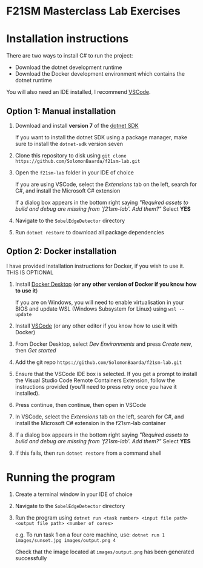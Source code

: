 # F21SM Masterclass Lab Exercises


# Installation instructions

There are two ways to install C# to run the project:
* Download the dotnet development runtime 
* Download the Docker development environment which contains the dotnet runtime

You will also need an IDE installed, I recommend [VSCode](https://code.visualstudio.com/download).

## Option 1: Manual installation

1. Download and install **version 7** of the [dotnet SDK](https://dotnet.microsoft.com/en-us/download)
   
   If you want to install the dotnet SDK using a package manager, make sure to install the `dotnet-sdk` version seven

2. Clone this repository to disk using `git clone https://github.com/SolomonBaarda/f21sm-lab.git`
3. Open the `f21sm-lab` folder in your IDE of choice
    
    If you are using VSCode, select the *Extensions* tab on the left, search for C#, and install the Microsoft C# extension

    If a dialog box appears in the bottom right saying *"Required assets to build and debug are missing from 'f21sm-lab'. Add them?"* Select **YES**

4. Navigate to the `SobelEdgeDetector` directory

5. Run `dotnet restore` to download all package dependencies 


## Option 2: Docker installation

I have provided installation instructions for Docker, if you wish to use it. THIS IS OPTIONAL

1. Install [Docker Desktop](https://docs.docker.com/get-docker/) (**or any other version of Docker if you know how to use it**)

    If you are on Windows, you will need to enable virtualisation in your BIOS and update WSL (Windows Subsystem for Linux) using `wsl --update`

2. Install [VSCode](https://code.visualstudio.com/download) (or any other editor if you know how to use it with Docker)
3. From Docker Desktop, select *Dev Environments* and press *Create new*, then *Get started*
5. Add the git repo `https://github.com/SolomonBaarda/f21sm-lab.git`
6. Ensure that the VSCode IDE box is selected. If you get a prompt to install the Visual Studio Code Remote Containers Extension, follow the instructions provided (you'll need to press retry once you have it installed).
7. Press continue, then continue, then open in VSCode
8. In VSCode, select the *Extensions* tab on the left, search for C#, and install the Microsoft C# extension in the f21sm-lab container
9. If a dialog box appears in the bottom right saying *"Required assets to build and debug are missing from 'f21sm-lab'. Add them?"* Select **YES**
10. If this fails, then run `dotnet restore` from a command shell

# Running the program

1. Create a terminal window in your IDE of choice 
2. Navigate to the `SobelEdgeDetector` directory
3. Run the program using `dotnet run <task number> <input file path> <output file path> <number of cores>` 
   
   e.g. To run task 1 on a four core machine, use: `dotnet run 1 images/sunset.jpg images/output.png 4`

   Check that the image located at `images/output.png` has been generated successfully 
